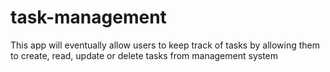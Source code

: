 # task-management
This app will eventually allow users to keep track of tasks by allowing them to create, read, update or delete tasks from management system
